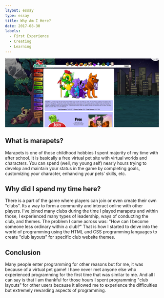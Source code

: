 ```yaml
---
layout: essay
type: essay
title: Why Am I Here?
date: 2017-08-30
labels:
  - First Experience
  - Creating
  - Learning
---
```


<img class="ui medium left floated image" src="../images/marapets.jpg">

## What is marapets?

Marapets is one of those childhood hobbies I spent majority of my time with after school. It is basically a free virtual pet site with virtual worlds and characters. You can spend (well, my young self) nearly hours trying to develop and maintain your status in the game by completing goals, customizing your character, enhancing your pets' skills, etc.

## Why did I spend my time here?

There is a part of the game where players can join or even create their own "clubs". Its a way to form a community and interact online with other players. I've joined many clubs during the time I played marapets and within those, I experienced many types of leadership, ways of conducting the club, and themes. The problem I came across was: "How can I become someone less ordinary within a club?" That is how I started to delve into the world of programming using the HTML and CSS programming languages to create "club layouts" for specific club website themes. 


## Conclusion

Many people enter programming for other reasons but for me, it was because of a virtual pet game! I have never met anyone else who experienced programming for the first time that was similar to me. And all I can say is that I am thankful for those hours I spent programming "club layouts" for other users because it allowed me to experience the difficulties but extremely rewarding aspects of programming.
